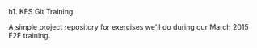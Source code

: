 h1. KFS Git Training

A simple project repository for exercises we'll do during our March 2015 F2F training.
